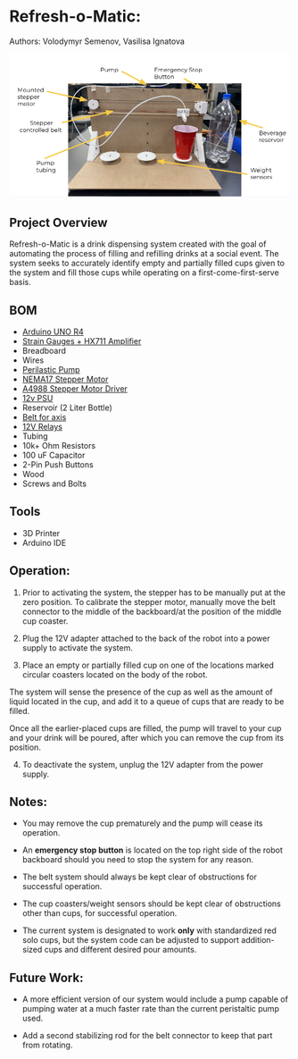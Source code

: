 # Refresh-o-Matic:

Authors: Volodymyr Semenov, Vasilisa Ignatova
                                                                                                       
![robot_img](images/labeled_robot.png)

## Project Overview
Refresh-o-Matic is a drink dispensing system created with the goal of automating the process of filling and refilling drinks at a social event. The system seeks to accurately identify empty and partially filled cups given to the system and fill those cups while operating on a first-come-first-serve basis. 

## BOM
- [Arduino UNO R4](https://store.arduino.cc/products/uno-r4-wifi)
- [Strain Gauges + HX711 Amplifier](https://www.amazon.com/dp/B07BGRDKG5?psc=1&ref=ppx_yo2ov_dt_b_product_details)
- Breadboard
- Wires
- [Perilastic Pump](https://www.amazon.com/gp/product/B01IUVHB8E/ref=ppx_yo_dt_b_asin_title_o00_s00?ie=UTF8&psc=1)
- [NEMA17 Stepper Motor](https://www.amazon.com/gp/product/B0B38GX54H/ref=ppx_yo_dt_b_asin_title_o01_s00?ie=UTF8&th=1)
- [A4988 Stepper Motor Driver](https://www.amazon.com/HiLetgo-Stepstick-Stepper-Printer-Compatible/dp/B07BND65C8/ref=sr_1_18?crid=191ZJP7PP2AXW&keywords=pololu+A4988&s=industrial&sprefix=pololu+a4988%2Cindustrial%2C63&sr=1-18)
- [12v PSU](https://www.amazon.com/gp/product/B091XSVV1Y/ref=ppx_yo_dt_b_asin_title_o03_s00?ie=UTF8&psc=1)
- Reservoir (2 Liter Bottle)
- [Belt for axis](https://www.amazon.com/dp/B08R93QQ8Z?ref=ppx_yo2ov_dt_b_product_details&th=1)
- [12V Relays](https://www.amazon.com/dp/B08PNHHC65?ref=ppx_yo2ov_dt_b_product_details&th=1)
- Tubing
- 10k+ Ohm Resistors
- 100 uF Capacitor
- 2-Pin Push Buttons
- Wood
- Screws and Bolts

## Tools
- 3D Printer
- Arduino IDE

## Operation:

1) Prior to activating the system, the stepper has to be manually put at the zero position. To calibrate the stepper motor, manually move the belt connector to the middle of the backboard/at the position of the middle cup coaster.

2) Plug the 12V adapter attached to the back of the robot into a power supply to activate the system.

3) Place an empty or partially filled cup on one of the locations marked circular coasters located on the body of the robot.

The system will sense the presence of the cup as well as the amount of liquid located in the cup, and add it to a queue of cups that are ready to be filled.

Once all the earlier-placed cups are filled, the pump will travel to your cup and your drink will be poured, after which you can remove the cup from its position.

4) To deactivate the system, unplug the 12V adapter from the power supply.

## Notes:

- You may remove the cup prematurely and the pump will cease its operation.

- An **emergency stop button** is located on the top right side of the robot backboard should you need to stop the system for any reason.

- The belt system should always be kept clear of obstructions for successful operation.
- The cup coasters/weight sensors should be kept clear of obstructions other than cups, for successful operation.

- The current system is designated to work **only** with standardized red solo cups, but the system code can be adjusted to support addition-sized cups and different desired pour amounts.

## Future Work:

- A more efficient version of our system would include a pump capable of pumping water at a much faster rate than the current peristaltic pump used. 

- Add a second stabilizing rod for the belt connector to keep that part from rotating.
